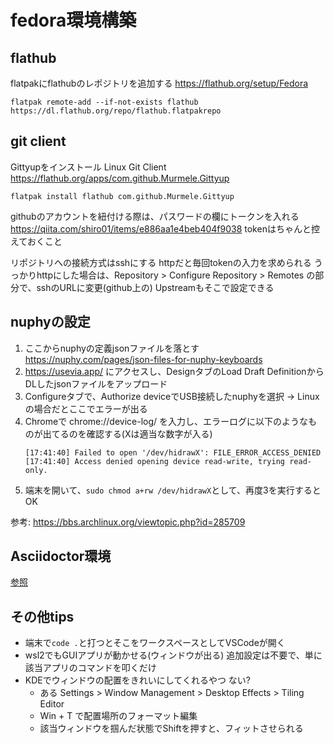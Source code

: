 # fedora環境構築
## flathub
flatpakにflathubのレポジトリを追加する
https://flathub.org/setup/Fedora
```
flatpak remote-add --if-not-exists flathub https://dl.flathub.org/repo/flathub.flatpakrepo
```

## git client

Gittyupをインストール Linux Git Client
https://flathub.org/apps/com.github.Murmele.Gittyup
```
flatpak install flathub com.github.Murmele.Gittyup
```

githubのアカウントを紐付ける際は、パスワードの欄にトークンを入れる
https://qiita.com/shiro01/items/e886aa1e4beb404f9038
tokenはちゃんと控えておくこと

リポジトリへの接続方式はsshにする
httpだと毎回tokenの入力を求められる
うっかりhttpにした場合は、Repository > Configure Repository > Remotes の部分で、sshのURLに変更(github上の)
Upstreamもそこで設定できる


## nuphyの設定
1. ここからnuphyの定義jsonファイルを落とす
   https://nuphy.com/pages/json-files-for-nuphy-keyboards
2. https://usevia.app/ にアクセスし、DesignタブのLoad Draft DefinitionからDLしたjsonファイルをアップロード
3. Configureタブで、Authorize deviceでUSB接続したnuphyを選択 → Linuxの場合だとここでエラーが出る
4. Chromeで chrome://device-log/ を入力し、エラーログに以下のようなものが出てるのを確認する(Xは適当な数字が入る)
    ```
    [17:41:40] Failed to open '/dev/hidrawX': FILE_ERROR_ACCESS_DENIED
    [17:41:40] Access denied opening device read-write, trying read-only.
    ```
5. 端末を開いて、`sudo chmod a+rw /dev/hidrawX`として、再度3を実行するとOK

参考: https://bbs.archlinux.org/viewtopic.php?id=285709

## Asciidoctor環境
[参照](./asciidoctor環境構築.md)

## その他tips
- 端末で`code .`と打つとそこをワークスペースとしてVSCodeが開く
- wsl2でもGUIアプリが動かせる(ウィンドウが出る) 追加設定は不要で、単に該当アプリのコマンドを叩くだけ
- KDEでウィンドウの配置をきれいにしてくれるやつ ない?
     - ある Settings > Window Management > Desktop Effects > Tiling Editor
     - Win + T で配置場所のフォーマット編集
     - 該当ウィンドウを掴んだ状態でShiftを押すと、フィットさせられる
